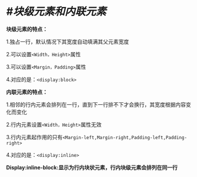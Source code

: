 ***#块级元素和内联元素***
====

**块级元素的特点：**  

  1.独占一行，默认情况下其宽度自动填满其父元素宽度

  2.可以设置`<Width，Height>`属性

  3.可以设置`<Margin，Padding>`属性
  
  4.对应的是：`<display:block>`
  
**内联元素的特点：**  

  1.相邻的行内元素会排列在一行，直到下一行排不下才会换行，其宽度根据内容变化而变化
  
  2.行内元素设置`<Width，Height>`属性无效
  
  3.行内元素起作用的只有`<Margin-left,Margin-right,Padding-left,Padding-right>`
  
  4.对应的是：`<display:inline>`
  
  **Display:inline-block:显示为行内块状元素，行内块级元素会排列在同一行**
